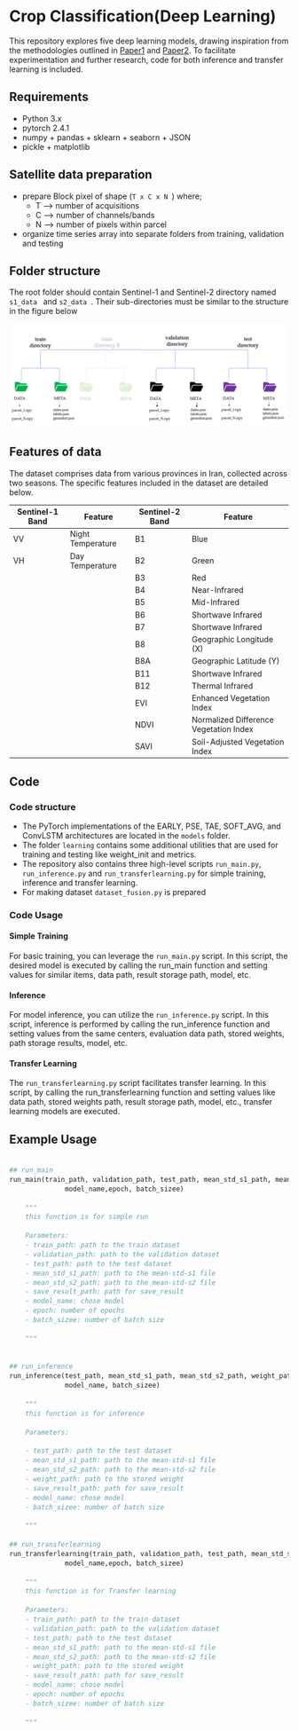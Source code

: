 # Crop Classification(Deep Learning)
This repository explores five deep learning models, drawing inspiration from the methodologies outlined in [Paper1](https://www.mdpi.com/2072-4292/13/22/4668) and [Paper2](https://arxiv.org/abs/1911.07757).
To facilitate experimentation and further research, code for both inference and transfer learning is included. 

## Requirements
- Python 3.x
- pytorch 2.4.1
- numpy + pandas + sklearn + seaborn + JSON
- pickle + matplotlib

## Satellite data preparation
* prepare Block pixel of shape (```T x C x N ```) where;
    * T --> number of acquisitions
    * C --> number of channels/bands
    * N --> number of pixels within parcel
* organize time series array into separate folders from training, validation and testing

## Folder structure
The root folder should contain Sentinel-1 and Sentinel-2 directory named ```s1_data ``` and ```s2_data ```. Their sub-directories must be similar to the structure in the figure below

<img src="assets/folder_structure.PNG" alt="folder structure" width="500">

## Features of data
The dataset comprises data from various provinces in Iran, collected across two seasons. The specific features included in the dataset are detailed below.

| Sentinel-1 Band | Feature | Sentinel-2 Band | Feature |
|---|---|---|---|
| VV | Night Temperature | B1 | Blue |
| VH | Day Temperature | B2 | Green |
|  |  | B3 | Red |
|  |  | B4 | Near-Infrared |
|  |  | B5 | Mid-Infrared |
|  |  | B6 | Shortwave Infrared |
|  |  | B7 | Shortwave Infrared |
|  |  | B8 | Geographic Longitude (X) |
|  |  | B8A | Geographic Latitude (Y) |
|  |  | B11 | Shortwave Infrared |
|  |  | B12 | Thermal Infrared |
|  |  | EVI | Enhanced Vegetation Index |
|  |  | NDVI | Normalized Difference Vegetation Index |
|  |  | SAVI | Soil-Adjusted Vegetation Index |

## Code 

### Code structure
- The PyTorch implementations of the EARLY, PSE, TAE, SOFT_AVG, and ConvLSTM architectures are located in the `models` folder. 
- The folder `learning` contains some additional utilities that are used for training and testing like weight_init and metrics. 
- The repository also contains three high-level scripts `run_main.py`, `run_inference.py` and `run_transferlearning.py` for simple training, inference and transfer learning. 
- For making dataset `dataset_fusion.py` is prepared 

### Code Usage 

#### Simple Training
For basic training, you can leverage the `run_main.py` script. In this script, the desired model is executed by calling the run_main function and setting values for similar items, data path, result storage path, model, etc.

#### Inference
For model inference, you can utilize the `run_inference.py` script. In this script, inference is performed by calling the run_inference function and setting values from the same centers, evaluation data path, stored weights, path storage results, model, etc.

#### Transfer Learning
The `run_transferlearning.py` script facilitates transfer learning. In this script, by calling the run_transferlearning function and setting values like data path, stored weights path, result storage path, model, etc., transfer learning models are executed.

## Example Usage

```python

## run_main
run_main(train_path, validation_path, test_path, mean_std_s1_path, mean_std_s2_path, save_result_path,
              model_name,epoch, batch_sizee)

    """
    this function is for simple run
    
    Parameters:
    - train_path: path to the train dataset
    - validation_path: path to the validation dataset
	- test_path: path to the test dataset
	- mean_std_s1_path: path to the mean-std-s1 file
	- mean_std_s2_path: path to the mean-std-s2 file
	- save_result_path: path for save_result
	- model_name: chose model
	- epoch: number of epochs
	- batch_sizee: number of batch size
	
    """


## run_inference
run_inference(test_path, mean_std_s1_path, mean_std_s2_path, weight_path, save_result_path,
              model_name, batch_sizee)

    """
    this function is for inference
    
    Parameters:

	- test_path: path to the test dataset
	- mean_std_s1_path: path to the mean-std-s1 file
	- mean_std_s2_path: path to the mean-std-s2 file
	- weight_path: path to the stored weight
	- save_result_path: path for save_result
	- model_name: chose model
	- batch_sizee: number of batch size
	
    """

## run_transferlearning
run_transferlearning(train_path, validation_path, test_path, mean_std_s1_path, mean_std_s2_path,weight_path, save_result_path,
              model_name,epoch, batch_sizee)

    """
    this function is for Transfer learning
    
    Parameters:
    - train_path: path to the train dataset
    - validation_path: path to the validation dataset
	- test_path: path to the test dataset
	- mean_std_s1_path: path to the mean-std-s1 file
	- mean_std_s2_path: path to the mean-std-s2 file
	- weight_path: path to the stored weight	
	- save_result_path: path for save_result
	- model_name: chose model
	- epoch: number of epochs
	- batch_sizee: number of batch size
	
    """

```
